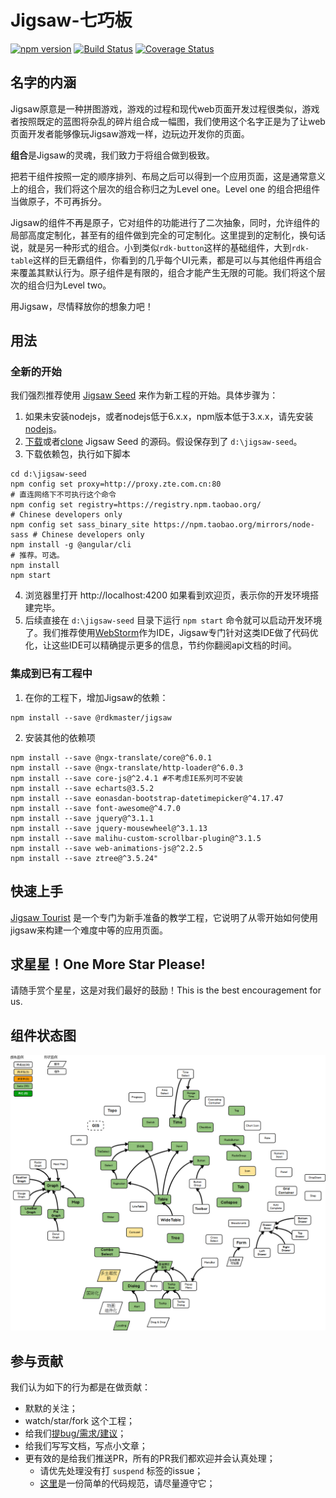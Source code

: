 # Jigsaw-七巧板

[![npm version](https://badge.fury.io/js/%40rdkmaster%2Fjigsaw.svg)](https://badge.fury.io/js/%40rdkmaster%2Fjigsaw)
[![Build Status](https://travis-ci.org/rdkmaster/jigsaw.svg?branch=master)](https://travis-ci.org/rdkmaster/jigsaw)
[![Coverage Status](https://coveralls.io/repos/github/rdkmaster/jigsaw/badge.svg?branch=master)](https://coveralls.io/github/rdkmaster/jigsaw?branch=master)


## 名字的内涵
Jigsaw原意是一种拼图游戏，游戏的过程和现代web页面开发过程很类似，游戏者按照既定的蓝图将杂乱的碎片组合成一幅图，我们使用这个名字正是为了让web页面开发者能够像玩Jigsaw游戏一样，边玩边开发你的页面。

**组合**是Jigsaw的灵魂，我们致力于将组合做到极致。

把若干组件按照一定的顺序排列、布局之后可以得到一个应用页面，这是通常意义上的组合，我们将这个层次的组合称归之为Level one。Level one 的组合把组件当做原子，不可再拆分。

Jigsaw的组件不再是原子，它对组件的功能进行了二次抽象，同时，允许组件的局部高度定制化，甚至有的组件做到完全的可定制化。这里提到的定制化，换句话说，就是另一种形式的组合。小到类似`rdk-button`这样的基础组件，大到`rdk-table`这样的巨无霸组件，你看到的几乎每个UI元素，都是可以与其他组件再组合来覆盖其默认行为。原子组件是有限的，组合才能产生无限的可能。我们将这个层次的组合归为Level two。

用Jigsaw，尽情释放你的想象力吧！


## 用法
### 全新的开始
我们强烈推荐使用 [Jigsaw Seed](https://github.com/rdkmaster/jigsaw-seed) 来作为新工程的开始。具体步骤为：
1. 如果未安装nodejs，或者nodejs低于6.x.x，npm版本低于3.x.x，请先安装[nodejs](https://nodejs.org)。
2. [下载](https://github.com/rdkmaster/jigsaw-seed/archive/master.zip)或者[clone](https://github.com/rdkmaster/jigsaw-seed) Jigsaw Seed 的源码。假设保存到了 `d:\jigsaw-seed`。
3. 下载依赖包，执行如下脚本
```
cd d:\jigsaw-seed
npm config set proxy=http://proxy.zte.com.cn:80                          # 直连网络下不可执行这个命令
npm config set registry=https://registry.npm.taobao.org/                 # Chinese developers only
npm config set sass_binary_site https://npm.taobao.org/mirrors/node-sass # Chinese developers only
npm install -g @angular/cli                                              # 推荐。可选。
npm install
npm start
```
4. 浏览器里打开 http://localhost:4200 如果看到欢迎页，表示你的开发环境搭建完毕。
5. 后续直接在 `d:\jigsaw-seed` 目录下运行 `npm start` 命令就可以启动开发环境了。我们推荐使用[WebStorm](https://www.jetbrains.com/webstorm/)作为IDE，Jigsaw专门针对这类IDE做了代码优化，让这些IDE可以精确提示更多的信息，节约你翻阅api文档的时间。

### 集成到已有工程中
1. 在你的工程下，增加Jigsaw的依赖：
```
npm install --save @rdkmaster/jigsaw
```
2. 安装其他的依赖项
```
npm install --save @ngx-translate/core@^6.0.1
npm install --save @ngx-translate/http-loader@^6.0.3
npm install --save core-js@^2.4.1 #不考虑IE系列可不安装
npm install --save echarts@3.5.2
npm install --save eonasdan-bootstrap-datetimepicker@^4.17.47
npm install --save font-awesome@^4.7.0
npm install --save jquery@^3.1.1
npm install --save jquery-mousewheel@^3.1.13
npm install --save malihu-custom-scrollbar-plugin@^3.1.5
npm install --save web-animations-js@^2.2.5
npm install --save ztree@^3.5.24"
```

## 快速上手
[Jigsaw Tourist](https://github.com/rdkmaster/jigsaw-tourist) 是一个专门为新手准备的教学工程，它说明了从零开始如何使用jigsaw来构建一个难度中等的应用页面。

## 求星星！One More Star Please!
请随手赏个星星，这是对我们最好的鼓励！This is the best encouragement for us.

## 组件状态图
![](comp-map.png)

## 参与贡献
我们认为如下的行为都是在做贡献：
- 默默的关注；
- watch/star/fork 这个工程；
- 给我们[提bug/需求/建议](https://github.com/rdkmaster/jigsaw/issues)；
- 给我们写写文档，写点小文章；
- 更有效的是给我们推送PR，所有的PR我们都欢迎并会认真处理；
	- 请优先处理没有打 `suspend` 标签的issue；
	- [这里](https://github.com/rdkmaster/jigsaw/blob/master/doc/coding-spec.md)是一份简单的代码规范，请尽量遵守它；